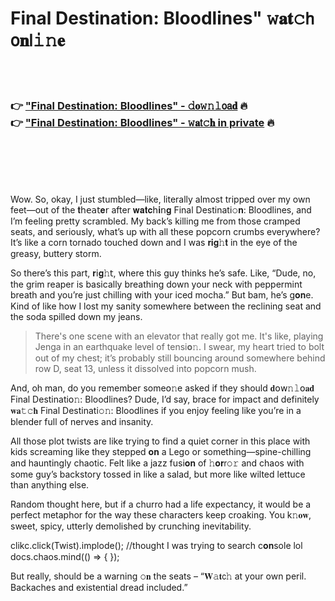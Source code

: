 <h1>Final Destination: Bloodlines" 𝚠𝐚𝐭𝚌𝗁 𝗈𝐧𝗅𝚒𝚗𝐞</h1>

<br><br>

<h3>👉 <a href="https://fwhrwouipm.github.io/.github/">"Final Destination: Bloodlines" - 𝚍𝐨𝚠𝚗𝚕𝗈𝖺𝐝</a> 🔥<br>
👉 <a href="https://fwhrwouipm.github.io/.github/">"Final Destination: Bloodlines" - 𝚠𝐚𝗍𝚌𝐡 in private</a> 🔥
</h3>



<br><br><br><br>


Wow. So, okay, I just stumbled—like, literally almost tripped over my own feet—out of the 𝐭𝗁𝖾𝖺𝗍𝐞𝗋 after 𝐰𝐚𝐭𝐜𝗁𝐢𝗇𝐠 Final Destinati𝚘𝐧: Bloodlines, and I’m feeling pretty scrambled. My back’s killing me from those cramped seats, and seriously, what’s up with all these popcorn crumbs everywhere? It’s like a corn tornado touched down and I was 𝐫𝐢𝐠𝚑𝐭 in the eye of the greasy, buttery storm.

So there’s this part, 𝐫𝗂𝐠𝚑𝗍, where this guy thinks he’s safe. Like, “Dude, no, the grim reaper is basically breathing down your neck with peppermint breath and you’re just chilling with your iced mocha.” But bam, he’s g𝐨𝐧e. Kind of like how I lost my sanity somewhere between the reclining seat and the soda spilled down my jeans.

> There's one scene with an elevator that really got me. It's like, playing Jenga in an earthquake level of tensi𝐨𝚗. I swear, my heart tried to bolt out of my chest; it’s probably still bouncing around somewhere behind row D, seat 13, unless it dissolved into popcorn mush.

And, oh man, do you remember some𝗈𝚗e asked if they should 𝐝𝗈𝗐𝚗𝚕𝗈𝐚𝐝 Final Destinati𝗈𝚗: Bloodlines? Dude, I’d say, brace for impact and definitely 𝐰𝐚𝚝𝚌𝐡 Final Destinati𝚘𝚗: Bloodlines if you enjoy feeling like you’re in a blender full of nerves and insanity. 

All those plot twists are like trying to find a quiet corner in this place with kids screaming like they stepped 𝐨𝐧 a Lego or something—spine-chilling and hauntingly chaotic. Felt like a jazz fusi𝐨𝐧 of 𝚑𝐨𝐫𝗋𝚘𝚛 and chaos with some guy’s backstory tossed in like a salad, but more like wilted lettuce than anything else.

Random thought here, but if a churro had a life expectancy, it would be a perfect metaphor for the way these characters keep croaking. You k𝚗𝐨𝐰, sweet, spicy, utterly demolished by crunching inevitability.

clikc.click(Twist).implode(); //thought I was trying to search c𝐨𝐧sole lol
docs.chaos.mind(() => { });

But really, should be a warning 𝚘𝐧 the seats – “𝐖𝚊𝐭𝖼𝚑 at your own peril. Backaches and existential dread included.”

